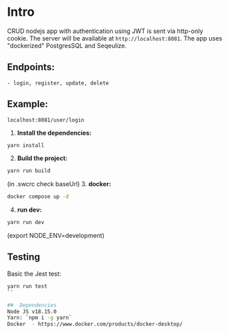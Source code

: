 # Intro

CRUD nodejs app with authentication using JWT is sent via http-only cookie. The server will be available at `http://localhost:8081`. The app uses "dockerized" PostgresSQL and Seqeulize.


## Endpoints: 
    - login, register, update, delete

## Example: 
    localhost:8081/user/login
    

1. **Install the dependencies:**

```sh
yarn install
```

2. **Build the project:**

```sh
yarn run build
```
(in .swcrc check baseUrl)
3. **docker:**

```sh
docker compose up -d
```

4. **run dev:**
```sh
yarn run dev
```

(export NODE_ENV=development)

## Testing

Basic the Jest test:

```sh
yarn run test
``

##  Dependencies
Node JS v18.15.0 
Yarn: `npm i -g yarn`
Docker  - https://www.docker.com/products/docker-desktop/